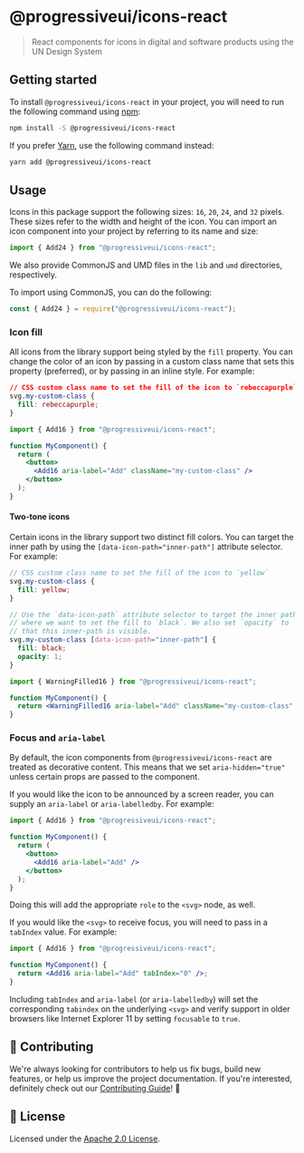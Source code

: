 # @progressiveui/icons-react

> React components for icons in digital and software products using the UN
> Design System

## Getting started

To install `@progressiveui/icons-react` in your project, you will need to run the
following command using [npm](https://www.npmjs.com/):

```bash
npm install -S @progressiveui/icons-react
```

If you prefer [Yarn](https://yarnpkg.com/en/), use the following command
instead:

```bash
yarn add @progressiveui/icons-react
```

## Usage

Icons in this package support the following sizes: `16`, `20`, `24`, and `32`
pixels. These sizes refer to the width and height of the icon. You can import an
icon component into your project by referring to its name and size:

```jsx
import { Add24 } from "@progressiveui/icons-react";
```

We also provide CommonJS and UMD files in the `lib` and `umd` directories,
respectively.

To import using CommonJS, you can do the following:

```js
const { Add24 } = require("@progressiveui/icons-react");
```

<!--
_Note: if you would like to find the import path for an icon, you can reference
our
[Icon Library](https://www.carbondesignsystem.com/guidelines/iconography/library)_ -->

### Icon fill

All icons from the library support being styled by the `fill` property. You can
change the color of an icon by passing in a custom class name that sets this
property (preferred), or by passing in an inline style. For example:

```css
// CSS custom class name to set the fill of the icon to `rebeccapurple`
svg.my-custom-class {
  fill: rebeccapurple;
}
```

```jsx
import { Add16 } from "@progressiveui/icons-react";

function MyComponent() {
  return (
    <button>
      <Add16 aria-label="Add" className="my-custom-class" />
    </button>
  );
}
```

#### Two-tone icons

Certain icons in the library support two distinct fill colors. You can target
the inner path by using the `[data-icon-path="inner-path"]` attribute selector.
For example:

```scss
// CSS custom class name to set the fill of the icon to `yellow`
svg.my-custom-class {
  fill: yellow;
}

// Use the `data-icon-path` attribute selector to target the inner path
// where we want to set the fill to `black`. We also set `opacity` to `1` so
// that this inner-path is visible.
svg.my-custom-class [data-icon-path="inner-path"] {
  fill: black;
  opacity: 1;
}
```

```jsx
import { WarningFilled16 } from "@progressiveui/icons-react";

function MyComponent() {
  return <WarningFilled16 aria-label="Add" className="my-custom-class" />;
}
```

### Focus and `aria-label`

By default, the icon components from `@progressiveui/icons-react` are treated as
decorative content. This means that we set `aria-hidden="true"` unless certain
props are passed to the component.

If you would like the icon to be announced by a screen reader, you can supply an
`aria-label` or `aria-labelledby`. For example:

```jsx
import { Add16 } from "@progressiveui/icons-react";

function MyComponent() {
  return (
    <button>
      <Add16 aria-label="Add" />
    </button>
  );
}
```

Doing this will add the appropriate `role` to the `<svg>` node, as well.

If you would like the `<svg>` to receive focus, you will need to pass in a
`tabIndex` value. For example:

```jsx
import { Add16 } from "@progressiveui/icons-react";

function MyComponent() {
  return <Add16 aria-label="Add" tabIndex="0" />;
}
```

Including `tabIndex` and `aria-label` (or `aria-labelledby`) will set the
corresponding `tabindex` on the underlying `<svg>` and verify support in older
browsers like Internet Explorer 11 by setting `focusable` to `true`.

## 🙌 Contributing

We're always looking for contributors to help us fix bugs, build new features,
or help us improve the project documentation. If you're interested, definitely
check out our [Contributing Guide](/.github/CONTRIBUTING.md)! 👀

## 📝 License

Licensed under the [Apache 2.0 License](/LICENSE).
